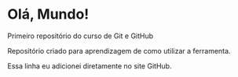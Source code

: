 # Olá, Mundo!
 Primeiro repositório do curso de Git e GitHub

 Repositório criado para aprendizagem de como utilizar a ferramenta.
 
 Essa linha eu adicionei diretamente no site GitHub.
